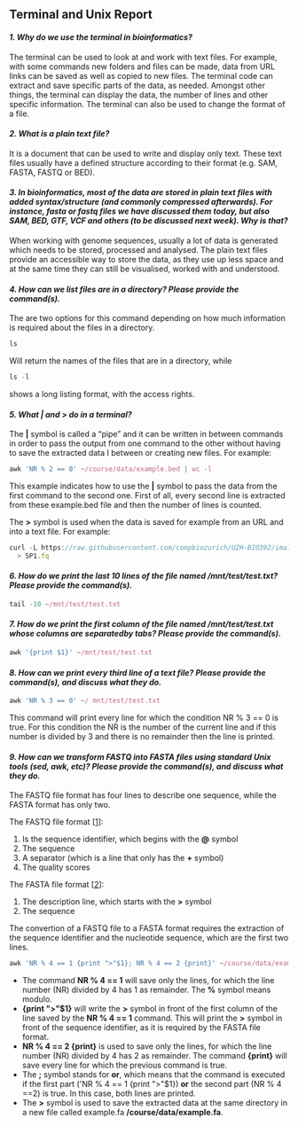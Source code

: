 ## Terminal and Unix Report

#### *1. Why do we use the terminal in bioinformatics?*

The terminal can be used to look at and work with text files. For example, with some commands new folders and files can be made, data from URL links can be saved as well as copied to new files. The terminal code can extract and save specific parts of the data, as needed. Amongst other things, the terminal can display the data, the number of lines and other specific information. The terminal can also be used to change the format of a file.

#### *2. What is a plain text file?*

It is a document that can be used to write and display only text. These text files usually have a defined structure according to their format (e.g. SAM, FASTA, FASTQ or BED).


#### *3. In bioinformatics, most of the data are stored in plain text files with added syntax/structure (and commonly compressed afterwards). For instance, fasta or fastq files we have discussed them today, but also SAM, BED, GTF, VCF and others (to be discussed next week). Why is that?*

When working with genome sequences, usually a lot of data is generated which needs to be stored, processed and analysed. The plain text files provide an accessible way to store the data, as they use up less space and at the same time they can still be visualised, worked with and understood.

#### *4. How can we list files are in a directory? Please provide the command(s).*

The are two options for this command depending on how much information is required about the files in a directory. 
```javascript
ls 
```
Will return the names of the files that are in a directory, while
```javascript
ls -l
```
shows a long listing format, with the access rights.

#### *5. What | and > do in a terminal?*

The **|** symbol is called a “pipe” and it can be written in between commands in order to pass the output from one command to the other without having to save the extracted data I between or creating new files.
For example:
```javascript
awk 'NR % 2 == 0' ~/course/data/example.bed | wc -l
```
This example indicates how to use the **|** symbol to pass the data from the first command to the second one. First of all, every second line is extracted from these example.bed file and then the number of lines is counted.

The **>** symbol is used when the data is saved for example from an URL and into a text file. 
For example:
```javascript
curl -L https://raw.githubusercontent.com/compbiozurich/UZH-BIO392/imallona/course-material/2020/imallona/examples/SP1.fq  
  > SP1.fq
```

#### *6. How do we print the last 10 lines of the file named /mnt/test/test.txt? Please provide the command(s).*

```javascript
tail -10 ~/mnt/test/test.txt
```


#### *7. How do we print the first column of the file named /mnt/test/test.txt whose columns are separatedby tabs? Please provide the command(s).*

```javascript
awk '{print $1}' ~/mnt/test/test.txt 
```

#### *8. How can we print every third line of a text file? Please provide the command(s), and discuss what they do.*
```javascript
awk 'NR % 3 == 0' ~/ mnt/test/test.txt 
```
This command will print every line for which the condition NR % 3 == 0 is true. For this condition the NR is the number of the current line and if this number is divided by 3 and there is no remainder then the line is printed.

#### *9. How can we transform FASTQ into FASTA files using standard Unix tools (sed, awk, etc)? Please provide the command(s), and discuss what they do.*

The FASTQ file format has four lines to describe one sequence, while the FASTA format has only two. 

The FASTQ file format [[1]]:
  1. Is the sequence identifier, which begins with the **@** symbol
  2. The sequence
  3. A separator (which is a line that only has the **+** symbol)
  4. The quality scores 

The FASTA file format [[2]]: 
  1. The description line, which starts with the **>** symbol
  2. The sequence 

The convertion of a FASTQ file to a FASTA format requires the extraction of the sequence identifier and the nucleotide sequence, which are the first two lines.

```javascript
awk 'NR % 4 == 1 {print ">"$1}; NR % 4 == 2 {print}' ~/course/data/example.fq > ~/course/data/example.fa
```
 * The command **NR % 4 == 1** will save only the lines, for which the line number (NR) divided by 4 has 1 as remainder. The **%** symbol means modulo.
 * **{print ">"$1}** will write the **>** symbol in front of the first column of the line saved by the **NR % 4 == 1** command. This will print the **>** symbol in front of the sequence identifier, as it is required by the FASTA file format. 
 * **NR % 4 == 2 {print}** is used to save only the lines, for which the line number (NR) divided by 4 has 2 as remainder. The command **{print}** will save every line for which the previous command is true.
 * The **;** symbol stands for **or**, which means that the command is executed if the first part ('NR % 4 == 1 {print ">"$1}) **or** the second part (NR % 4 ==2) is true. In this case, both lines are printed.
 * The **>** symbol is used to save the extracted data at the same directory in a new file called example.fa **/course/data/example.fa**.


[1]: https://support.illumina.com/bulletins/2016/04/fastq-files-explained.html
[2]: https://zhanglab.ccmb.med.umich.edu/FASTA/
